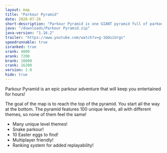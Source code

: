 ```yaml
---
layout: map
title: "Parkour Pyramid"
date: 2020-07-26
short-description: "Parkour Pyramid is one GIANT pyramid full of parkour!"
java: "/downloads/Parkour Pyramid.zip"
java-version: "1.16.2"
trailer: "https://www.youtube.com/watch?v=g-1QduiUrgs"
speedrunnable: true
isranked: true
srank: 4800
arank: 7200
brank: 10800 
crank: 16200
version: 1.0
hide: true
---
```


Parkour Pyramid is an epic parkour adventure that will keep you entertained for hours!

The goal of the map is to reach the top of the pyramid. You start all the way at the bottom.
The pyramid features 100 unique levels, all with different themes, so none of them feel the same!

- Many unique level themes!
- Snake parkour!
- 10 Easter eggs to find!
- Multiplayer friendly!
- Ranking system for added replayability!